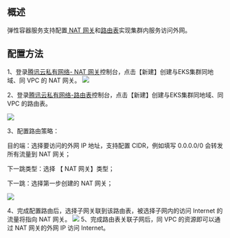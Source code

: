 ## 概述

弹性容器服务支持配置[ NAT 网关](https://cloud.tencent.com/document/product/215/4975)和[路由表](https://cloud.tencent.com/document/product/215/4954)实现集群内服务访问外网。

## 配置方法

1、登录[腾讯云私有网络- NAT 网关](https://console.cloud.tencent.com/vpc/nat)控制台，点击【新建】创建与EKS集群同地域、同 VPC 的 NAT 网关。
![][5]

2、登录[腾讯云私有网络-路由表](https://console.cloud.tencent.com/vpc/route)控制台，点击【新建】创建与EKS集群同地域、同 VPC 的路由表。

![][3]

3、配置路由策略：

目的端：选择要访问的外网 IP 地址，支持配置 CIDR，例如填写 0.0.0.0/0 会转发所有流量到 NAT 网关；

下一跳类型：选择 【 NAT 网关】类型；

下一跳：选择第一步创建的 NAT 网关；

![][4]

4、完成配置路由后，选择子网关联到该路由表，被选择子网内的访问 Internet 的流量将指向 NAT 网关。
![][1]
5、完成路由表关联子网后，同 VPC 的资源即可以通过 NAT 网关的外网 IP 访问 Internet。

[1]:https://main.qcloudimg.com/raw/7b44c378307350f2d9c75218747bd47b.png
[3]:https://main.qcloudimg.com/raw/c9e578f4cffee808b5f5ab36e69372cf.png
[4]:https://main.qcloudimg.com/raw/b5fe2a0369befd9012f892240d22bc10.png
[5]:https://main.qcloudimg.com/raw/55da9bb3a9284d60625dd9ec1908b4ac.png
